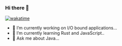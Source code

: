 ### Hi there 👋

[![wakatime](https://wakatime.com/badge/user/57ef6f05-a6f9-4cba-bd5e-5262bfcc73e3.svg)](https://wakatime.com/@57ef6f05-a6f9-4cba-bd5e-5262bfcc73e3)

- 🔭 I’m currently working on I/O bound applications...
- 🌱 I’m currently learning Rust and JavaScript..
- 💬 Ask me about Java...
